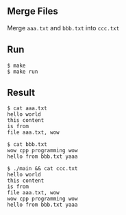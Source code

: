 ## Merge Files
Merge `aaa.txt` and `bbb.txt` into `ccc.txt`

## Run
```
$ make
$ make run
```

## Result
```
$ cat aaa.txt        
hello world
this content
is from
file aaa.txt, wow

$ cat bbb.txt
wow cpp programming wow
hello from bbb.txt yaaa

$ ./main && cat ccc.txt    
hello world
this content
is from
file aaa.txt, wow
wow cpp programming wow
hello from bbb.txt yaaa
```
